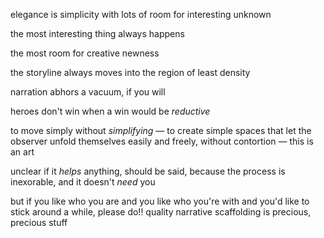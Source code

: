 elegance is simplicity with lots of room for interesting unknown

the most interesting thing always happens

the most room for creative newness

the storyline always moves into the region of least density

narration abhors a vacuum, if you will

heroes don't win when a win would be *reductive*

to move simply without *simplifying* — to create simple spaces that let the observer unfold themselves easily and freely, without contortion — this is an art

unclear if it *helps* anything, should be said, because the process is inexorable, and it doesn't *need* you

but if you like who you are and you like who you're with and you'd like to stick around a while, please do!! quality narrative scaffolding is precious, precious stuff
